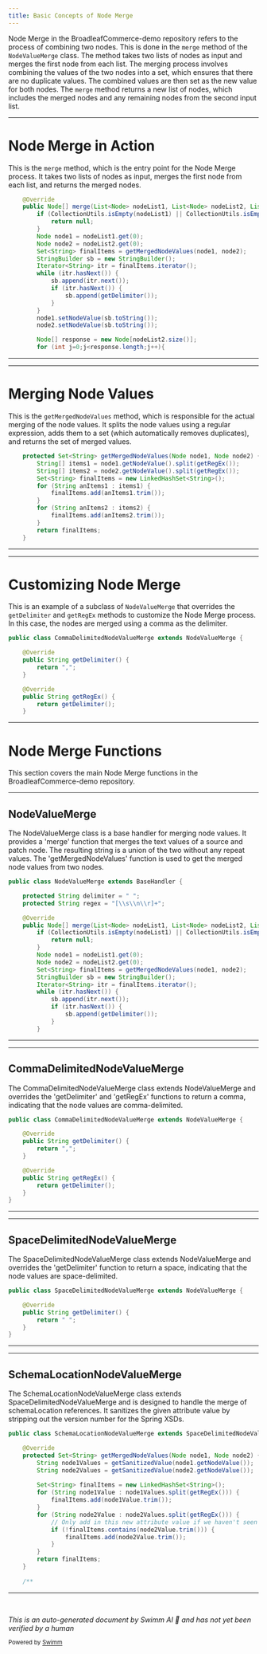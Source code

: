 ```yaml
---
title: Basic Concepts of Node Merge
---
```

Node Merge in the BroadleafCommerce-demo repository refers to the process of combining two nodes. This is done in the `merge` method of the `NodeValueMerge` class. The method takes two lists of nodes as input and merges the first node from each list. The merging process involves combining the values of the two nodes into a set, which ensures that there are no duplicate values. The combined values are then set as the new value for both nodes. The `merge` method returns a new list of nodes, which includes the merged nodes and any remaining nodes from the second input list.

<SwmSnippet path="/common/src/main/java/org/broadleafcommerce/common/extensibility/context/merge/handlers/NodeValueMerge.java" line="42">

---

# Node Merge in Action

This is the `merge` method, which is the entry point for the Node Merge process. It takes two lists of nodes as input, merges the first node from each list, and returns the merged nodes.

```java
    @Override
    public Node[] merge(List<Node> nodeList1, List<Node> nodeList2, List<Node> exhaustedNodes) {
        if (CollectionUtils.isEmpty(nodeList1) || CollectionUtils.isEmpty(nodeList2)) {
            return null;
        }
        Node node1 = nodeList1.get(0);
        Node node2 = nodeList2.get(0);
        Set<String> finalItems = getMergedNodeValues(node1, node2);
        StringBuilder sb = new StringBuilder();
        Iterator<String> itr = finalItems.iterator();
        while (itr.hasNext()) {
            sb.append(itr.next());
            if (itr.hasNext()) {
                sb.append(getDelimiter());
            }
        }
        node1.setNodeValue(sb.toString());
        node2.setNodeValue(sb.toString());

        Node[] response = new Node[nodeList2.size()];
        for (int j=0;j<response.length;j++){
```

---

</SwmSnippet>

<SwmSnippet path="/common/src/main/java/org/broadleafcommerce/common/extensibility/context/merge/handlers/NodeValueMerge.java" line="68">

---

# Merging Node Values

This is the `getMergedNodeValues` method, which is responsible for the actual merging of the node values. It splits the node values using a regular expression, adds them to a set (which automatically removes duplicates), and returns the set of merged values.

```java
    protected Set<String> getMergedNodeValues(Node node1, Node node2) {
        String[] items1 = node1.getNodeValue().split(getRegEx());
        String[] items2 = node2.getNodeValue().split(getRegEx());
        Set<String> finalItems = new LinkedHashSet<String>();
        for (String anItems1 : items1) {
            finalItems.add(anItems1.trim());
        }
        for (String anItems2 : items2) {
            finalItems.add(anItems2.trim());
        }
        return finalItems;
    }
```

---

</SwmSnippet>

<SwmSnippet path="/common/src/main/java/org/broadleafcommerce/common/extensibility/context/merge/handlers/CommaDelimitedNodeValueMerge.java" line="23">

---

# Customizing Node Merge

This is an example of a subclass of `NodeValueMerge` that overrides the `getDelimiter` and `getRegEx` methods to customize the Node Merge process. In this case, the nodes are merged using a comma as the delimiter.

```java
public class CommaDelimitedNodeValueMerge extends NodeValueMerge {

    @Override
    public String getDelimiter() {
        return ",";
    }

    @Override
    public String getRegEx() {
        return getDelimiter();
    }
```

---

</SwmSnippet>

# Node Merge Functions

This section covers the main Node Merge functions in the BroadleafCommerce-demo repository.

<SwmSnippet path="/common/src/main/java/org/broadleafcommerce/common/extensibility/context/merge/handlers/NodeValueMerge.java" line="37">

---

## NodeValueMerge

The NodeValueMerge class is a base handler for merging node values. It provides a 'merge' function that merges the text values of a source and patch node. The resulting string is a union of the two without any repeat values. The 'getMergedNodeValues' function is used to get the merged node values from two nodes.

```java
public class NodeValueMerge extends BaseHandler {

    protected String delimiter = " ";
    protected String regex = "[\\s\\n\\r]+";

    @Override
    public Node[] merge(List<Node> nodeList1, List<Node> nodeList2, List<Node> exhaustedNodes) {
        if (CollectionUtils.isEmpty(nodeList1) || CollectionUtils.isEmpty(nodeList2)) {
            return null;
        }
        Node node1 = nodeList1.get(0);
        Node node2 = nodeList2.get(0);
        Set<String> finalItems = getMergedNodeValues(node1, node2);
        StringBuilder sb = new StringBuilder();
        Iterator<String> itr = finalItems.iterator();
        while (itr.hasNext()) {
            sb.append(itr.next());
            if (itr.hasNext()) {
                sb.append(getDelimiter());
            }
        }
```

---

</SwmSnippet>

<SwmSnippet path="/common/src/main/java/org/broadleafcommerce/common/extensibility/context/merge/handlers/CommaDelimitedNodeValueMerge.java" line="23">

---

## CommaDelimitedNodeValueMerge

The CommaDelimitedNodeValueMerge class extends NodeValueMerge and overrides the 'getDelimiter' and 'getRegEx' functions to return a comma, indicating that the node values are comma-delimited.

```java
public class CommaDelimitedNodeValueMerge extends NodeValueMerge {

    @Override
    public String getDelimiter() {
        return ",";
    }

    @Override
    public String getRegEx() {
        return getDelimiter();
    }
}
```

---

</SwmSnippet>

<SwmSnippet path="/common/src/main/java/org/broadleafcommerce/common/extensibility/context/merge/handlers/SpaceDelimitedNodeValueMerge.java" line="23">

---

## SpaceDelimitedNodeValueMerge

The SpaceDelimitedNodeValueMerge class extends NodeValueMerge and overrides the 'getDelimiter' function to return a space, indicating that the node values are space-delimited.

```java
public class SpaceDelimitedNodeValueMerge extends NodeValueMerge {

    @Override
    public String getDelimiter() {
        return " ";
    }
}
```

---

</SwmSnippet>

<SwmSnippet path="/common/src/main/java/org/broadleafcommerce/common/extensibility/context/merge/handlers/SchemaLocationNodeValueMerge.java" line="39">

---

## SchemaLocationNodeValueMerge

The SchemaLocationNodeValueMerge class extends SpaceDelimitedNodeValueMerge and is designed to handle the merge of schemaLocation references. It sanitizes the given attribute value by stripping out the version number for the Spring XSDs.

```java
public class SchemaLocationNodeValueMerge extends SpaceDelimitedNodeValueMerge {

    @Override
    protected Set<String> getMergedNodeValues(Node node1, Node node2) {
        String node1Values = getSanitizedValue(node1.getNodeValue());
        String node2Values = getSanitizedValue(node2.getNodeValue());
        
        Set<String> finalItems = new LinkedHashSet<String>();
        for (String node1Value : node1Values.split(getRegEx())) {
            finalItems.add(node1Value.trim());
        }
        for (String node2Value : node2Values.split(getRegEx())) {
            // Only add in this new attribute value if we haven't seen it yet
            if (!finalItems.contains(node2Value.trim())) {
                finalItems.add(node2Value.trim());
            }
        }
        return finalItems;
    }
    
    /**
```

---

</SwmSnippet>

&nbsp;

*This is an auto-generated document by Swimm AI 🌊 and has not yet been verified by a human*

<SwmMeta version="3.0.0" repo-id="Z2l0aHViJTNBJTNBQnJvYWRsZWFmQ29tbWVyY2UtZGVtbyUzQSUzQWdpbGFkbmF2b3Q=" repo-name="BroadleafCommerce-demo" doc-type="overview"><sup>Powered by [Swimm](/)</sup></SwmMeta>
